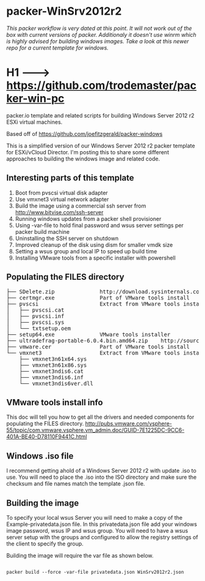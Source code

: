 packer-WinSrv2012r2
===================

*This packer workflow is very dated at this point. It will not work out of the box with current versions of packer. Additionaly it doesn't use winrm which is highly advised for building windows images. Take a look at this newer repo for a current template for windows.* 

# H1 ---> https://github.com/trodemaster/packer-win-pc


packer.io template and related scripts for building Windows Server 2012 r2 ESXi virtual machines. 

Based off of https://github.com/joefitzgerald/packer-windows

This is a simplified version of our Windows Server 2012 r2 packer template for ESXi/vCloud Director. I'm posting this to share some different approaches to building the windows image and related code. 

## Interesting parts of this template

1. Boot from pvscsi virtual disk adapter 
2. Use vmxnet3 virtual network adapter
3. Build the image using a commercial ssh server from http://www.bitvise.com/ssh-server
4. Running windows updates from a packer shell provisioner
5. Using -var-file to hold final password and wsus server settings per packer build machine
6. Uninstalling the SSH server on shutdown
7. Improved cleanup of the disk using dism for smaller vmdk size
8. Setting a wsus group and local IP to speed up build time
9. Installing VMware tools from a specific installer with powershell

## Populating the FILES directory
<pre>
├── SDelete.zip              http://download.sysinternals.com/files/SDelete.zip
├── certmgr.exe              Part of VMware tools install
├── pvscsi                   Extract from VMware tools installer http://kb.vmware.com/kb/2032184
│   ├── pvscsi.cat
│   ├── pvscsi.inf
│   ├── pvscsi.sys
│   └── txtsetup.oem
├── setup64.exe              VMware tools installer
├── ultradefrag-portable-6.0.4.bin.amd64.zip    http://sourceforge.net/projects/ultradefrag/files/stable-release/6.0.4/ultradefrag-portable-6.0.4.bin.amd64.zip
├── vmware.cer               Part of VMware tools install
└── vmxnet3                  Extract from VMware tools installer http://kb.vmware.com/kb/2032184
    ├── vmxnet3n61x64.sys
    ├── vmxnet3n61x86.sys
    ├── vmxnet3ndis6.cat
    ├── vmxnet3ndis6.inf
    └── vmxnet3ndis6ver.dll</pre>

## VMware tools install info

This doc will tell you how to get all the drivers and needed components for populating the FILES directory. 
http://pubs.vmware.com/vsphere-55/topic/com.vmware.vsphere.vm_admin.doc/GUID-7E1225DC-9CC6-401A-BE40-D78110F9441C.html

## Windows .iso file

I recommend getting ahold of a Windows Server 2012 r2 with update .iso to use. You will need to place the .iso into the ISO directory and make sure the checksum and file names match the template .json file. 

## Building the image

 To specify your local wsus Server
you will need to make a copy of the Example-privatedata.json file. In this privatedata.json file add your windows image password, wsus IP and wsus group. You will need to have a wsus server setup with the groups and configured to allow the registry settings of the client to specify the group. 

Building the image will require the var file as shown below.

<code>
packer build --force -var-file privatedata.json WinSrv2012r2.json
</code>
